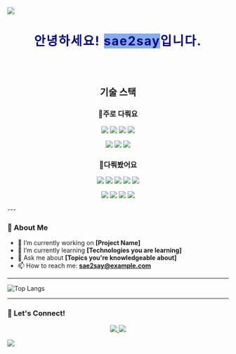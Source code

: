 <img src="https://capsule-render.vercel.app/api?type=waving&color=84ADEA&height=150&section=header"/>

<h1 align="center" style="color: #00008B; letter-spacing: 2px;">
  안녕하세요! <span style="background-color: #84ADEA;">sae2say</span>입니다.
</h1>



<br><br>

<h2 align="center">기술 스택</h3>

<h3 align="center">💠주로 다뤄요</h3>
<p align="center">
  <img src="https://img.shields.io/badge/Python-3776AB?style=for-the-badge&logo=python&logoColor=white"/>
  <img src="https://img.shields.io/badge/Django-092E20?style=for-the-badge&logo=django&logoColor=white"/>
  <img src="https://img.shields.io/badge/MySQL-4479A1?style=for-the-badge&logo=mysql&logoColor=white"/>
  <img src="https://img.shields.io/badge/VSCode-007ACC?style=for-the-badge&logo=visual-studio-code&logoColor=white"/>
</p>
<p align="center">
  <img src="https://img.shields.io/badge/Git-F05032?style=for-the-badge&logo=git&logoColor=white"/>
  <img src="https://img.shields.io/badge/AWS-232F3E?style=for-the-badge&logo=amazon-aws&logoColor=white"/>
  <img src="https://img.shields.io/badge/Amazon%20EC2-FF9900?style=for-the-badge&logo=amazon-ec2&logoColor=white"/>
</p>


<h3 align="center">💠다뤄봤어요</h3>
<p align="center">
  <img src="https://img.shields.io/badge/C++-00599C?style=for-the-badge&logo=c%2B%2B&logoColor=white"/>
  <img src="https://img.shields.io/badge/NumPy-013243?style=for-the-badge&logo=numpy&logoColor=white"/>
  <img src="https://img.shields.io/badge/Pandas-150458?style=for-the-badge&logo=pandas&logoColor=white"/>
  <img src="https://img.shields.io/badge/HTML5-E34F26?style=for-the-badge&logo=html5&logoColor=white"/>
  <img src="https://img.shields.io/badge/CSS3-1572B6?style=for-the-badge&logo=css3&logoColor=white"/>
</p>
<p align="center">
  <img src="https://img.shields.io/badge/Amazon%20RDS-527FFF?style=for-the-badge&logo=amazon-rds&logoColor=white"/>
  <img src="https://img.shields.io/badge/Redis-DC382D?style=for-the-badge&logo=redis&logoColor=white"/>
  <img src="https://img.shields.io/badge/Docker-2496ED?style=for-the-badge&logo=docker&logoColor=white"/>
  <img src="https://img.shields.io/badge/Nginx-009639?style=for-the-badge&logo=nginx&logoColor=white"/>
</p>
---

### 📝 About Me
- 🔭 I’m currently working on **[Project Name]**
- 🌱 I’m currently learning **[Technologies you are learning]**
- 💬 Ask me about **[Topics you're knowledgeable about]**
- 📫 How to reach me: **sae2say@example.com**

---

![Top Langs](https://github-readme-stats.vercel.app/api/top-langs/?username=sae2say)


---

### 💬 Let's Connect!
<p align="center">
  <a href="https://www.linkedin.com/in/sae2say">
    <img src="https://img.shields.io/badge/LinkedIn-0A66C2?style=for-the-badge&logo=linkedin&logoColor=white"/>
  </a>
  <a href="https://twitter.com/sae2say">
    <img src="https://img.shields.io/badge/Twitter-1DA1F2?style=for-the-badge&logo=twitter&logoColor=white"/>
  </a>
</p>

<img src="https://capsule-render.vercel.app/api?type=waving&color=84ADEA&height=150&section=footer"/>
